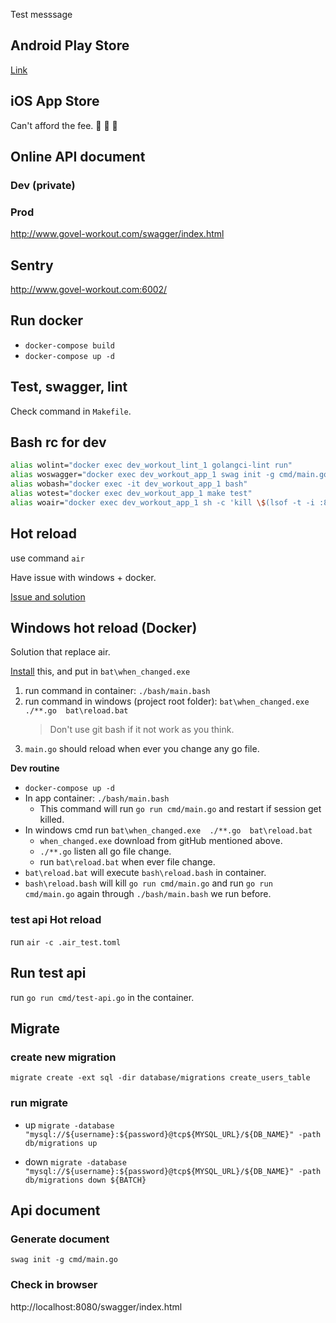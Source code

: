 Test messsage

## Android Play Store

[Link](https://play.google.com/store/apps/details?id=com.govel.workout&hl=zh-TW)

## iOS App Store

[//]: # (emoji angry)

Can't afford the fee. :hankey: :hankey: :hankey:

## Online API document

### Dev (private)

### Prod

http://www.govel-workout.com/swagger/index.html

## Sentry

http://www.govel-workout.com:6002/

## Run docker

* `docker-compose build`
* `docker-compose up -d`

## Test, swagger, lint

Check command in `Makefile`.

## Bash rc for dev

```bash
alias wolint="docker exec dev_workout_lint_1 golangci-lint run"
alias woswagger="docker exec dev_workout_app_1 swag init -g cmd/main.go"
alias wobash="docker exec -it dev_workout_app_1 bash"
alias wotest="docker exec dev_workout_app_1 make test"
alias woair="docker exec dev_workout_app_1 sh -c 'kill \$(lsof -t -i :80) && air'"
```

## Hot reload

use command `air`

Have issue with windows + docker. 

[Issue and solution](https://github.com/cosmtrek/air/issues/190)

## Windows hot reload (Docker)

Solution that replace air.

[Install](https://github.com/benblamey/when_changed/releases/) this, 
and put in `bat\when_changed.exe`

1. run command in container: `./bash/main.bash`
2. run command in windows (project root folder): `bat\when_changed.exe  ./**.go  bat\reload.bat`
    > Don't use git bash if it not work as you think.
3. `main.go` should reload when ever you change any go file.

**Dev routine**

* `docker-compose up -d`
* In app container: `./bash/main.bash`
  * This command will run `go run cmd/main.go` and restart if session get killed.
* In windows cmd run `bat\when_changed.exe  ./**.go  bat\reload.bat`
  * `when_changed.exe` download from gitHub mentioned above.
  * `./**.go` listen all go file change.
  * run `bat\reload.bat` when ever file change.
* `bat\reload.bat` will execute `bash\reload.bash` in container.
* `bash\reload.bash` will kill `go run cmd/main.go` and run `go run cmd/main.go` again through `./bash/main.bash` we run before.

### test api Hot reload

run `air -c .air_test.toml`

## Run test api

run `go run cmd/test-api.go` in the container.

## Migrate

### create new migration

`migrate create -ext sql -dir database/migrations create_users_table`

### run migrate
- up
`migrate -database "mysql://${username}:${password}@tcp${MYSQL_URL}/${DB_NAME}" -path db/migrations up`


- down
`migrate -database "mysql://${username}:${password}@tcp${MYSQL_URL}/${DB_NAME}" -path db/migrations down ${BATCH}`

## Api document

### Generate document

`swag init -g cmd/main.go`

### Check in browser

http://localhost:8080/swagger/index.html
